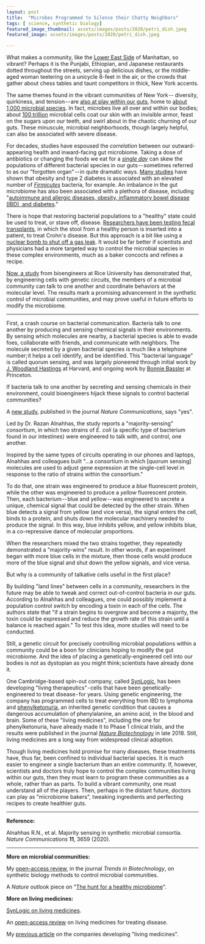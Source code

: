 ```yaml
---
layout: post
title:  "Microbes Programmed to Silence their Chatty Neighbors"
tags: [ science, synthetic biology]
featured_image_thumbnail: assets/images/posts/2020/petri_dish.jpeg
featured_image: assets/images/posts/2020/petri_dish.jpeg

---
```


What makes a community, like the [Lower East Side](https://en.wikipedia.org/wiki/Lower_East_Side) of Manhattan, so vibrant? Perhaps it is the Punjabi, Ethiopian, and Japanese restaurants dotted throughout the streets, serving up delicious dishes, or the middle-aged woman teetering on a unicycle 8-feet in the air, or the crowds that gather about chess tables and taunt competitors in thick, New York accents.

The same themes found in the vibrant communities of New York -- diversity, quirkiness, and tension -- are [also at play within our guts](https://www.nature.com/articles/d41586-020-00193-3), home to [about 1,000 microbial species](https://www.ncbi.nlm.nih.gov/pmc/articles/PMC3667473/#:~:text=The%20human%20intestinal%20tract%20harbours,human%20genome%20%5BLey%20et%20al.). In fact, microbes live all over and within our bodies; about [100 trillion](https://www.ncbi.nlm.nih.gov/pmc/articles/PMC5050011/#:~:text=The%20human%20gut%20harbors%20diverse,influence%20the%20development%20of%20disease.) microbial cells coat our skin with an invisible armor, feast on the sugars upon our teeth, and swirl about in the chaotic churning of our guts. These minuscule, microbial neighborhoods, though largely helpful, can also be associated with severe disease.

For decades, studies have espoused the _correlation_ between our outward-appearing health and inward-facing gut microbiome. Taking a dose of antibiotics or changing the foods we eat for a [_single day_](https://www.ncbi.nlm.nih.gov/pmc/articles/PMC5050011/) can skew the populations of different bacterial species in our guts -- sometimes referred to as our "forgotten organ" -- in quite dramatic ways. [Many studies](https://www.ncbi.nlm.nih.gov/pmc/articles/PMC5933040/) have shown that obesity and type 2 diabetes is associated with an elevated number of [_Firmicutes_](https://en.wikipedia.org/wiki/Firmicutes) bacteria, for example. An imbalance in the gut microbiome has also been associated with a plethora of disease, including "[autoimmune and allergic diseases, obesity, inflammatory bowel disease (IBD), and diabetes](https://www.ncbi.nlm.nih.gov/pmc/articles/PMC5050011/)."

There is hope that restoring bacterial populations to a "healthy" state could be used to treat, or stave off, disease. [Researchers have been testing fecal transplants](https://www.ncbi.nlm.nih.gov/pmc/articles/PMC3974513/), in which the stool from a healthy person is inserted into a patient, to treat Crohn's disease. But this approach is a bit like using a [nuclear bomb to shut off a gas leak](https://www.npr.org/templates/story/story.php?storyId=127473704#:~:text=News%20reports%20from%20Russia%20say,well%20under%20tons%20of%20earth.). It would be far better if scientists and physicians had a more targeted way to control the microbial species in these complex environments, much as a baker concocts and refines a recipe.

[Now, a study](https://www.nature.com/articles/s41467-020-17475-z) from bioengineers at Rice University has demonstrated that, by engineering cells with genetic circuits, the members of a microbial community can talk to one another and coordinate behaviors at the molecular level. The results mark a promising advancement in the synthetic control of microbial communities, and may prove useful in future efforts to modify the microbiome.

***

First, a crash course on bacterial communication. Bacteria talk to one another by producing and sensing chemical signals in their environments. By sensing which molecules are nearby, a bacterial species is able to evade foes, collaborate with friends, and communicate with neighbors. The molecule secreted by a given bacterial species is much like a telephone number; it helps a cell identify, and be identified. This "bacterial language" is called quorum sensing, and was largely pioneered through initial work by [J. Woodland Hastings](https://www.pnas.org/content/104/3/693) at Harvard, and ongoing work by [Bonnie Bassler](https://scholar.princeton.edu/basslerlab/publications-0) at Princeton.

If bacteria talk to one another by secreting and sensing chemicals in their environment, could  bioengineers hijack these signals to control bacterial communities?

A [new study](https://www.nature.com/articles/s41467-020-17475-z), published in the journal _Nature Communications_, says "yes".

Led by Dr. Razan Alnahhas, the study reports a "majority-sensing" consortium, in which two strains of _E. coli_ (a specific type of bacterium found in our intestines) were engineered to talk with, and control, one another.

Inspired by the same types of circuits operating in our phones and laptops, Alnahhas and colleagues built "…a consortium in which [quorum sensing] molecules are used to adjust gene expression at the single-cell level in response to the ratio of strains within the consortium."

To do that, one strain was engineered to produce a _blue_ fluorescent protein, while the other was engineered to produce a _yellow_ fluorescent protein. Then, each bacterium -- blue and yellow -- was engineered to secrete a unique, chemical signal that could be detected by the other strain. When blue detects a signal from yellow (and vice versa), the signal enters the cell, binds to a protein, and shuts down the molecular machinery needed to produce the signal. In this way, blue inhibits yellow, and yellow inhibits blue, in a co-repressive dance of molecular proportions.

When the researchers mixed the two strains together, they repeatedly demonstrated a "majority-wins" result. In other words, if an experiment began with more blue cells in the mixture, then those cells would produce more of the blue signal and shut down the yellow signals, and vice versa.

But why is a community of talkative cells useful in the first place?

By building "land lines" between cells in a community, researchers in the future may be able to tweak and correct out-of-control bacteria in our guts. According to Alnahhas and colleagues, one could possibly implement a population control switch by encoding a toxin in each of the cells. The authors state  that "if a strain begins to overgrow and become a majority, the toxin could be expressed and reduce the growth rate of this strain until a balance is reached again." To test this idea, more studies will need to be conducted.

Still, a genetic circuit for precisely controlling microbial populations within a community could be a boon for clinicians hoping to modify the gut microbiome. And the idea of placing a genetically-engineered cell into our bodies is not as dystopian as you might think; scientists have already done it.

One Cambridge-based spin-out company, called [SynLogic](https://www.synlogictx.com/), has been developing "living therapeutics" - cells that have been genetically-engineered to treat disease - for years. Using genetic engineering, the company has programmed cells to treat everything from IBD to lymphoma and [phenylketonuria](https://en.wikipedia.org/wiki/Phenylketonuria), an inherited genetic condition that causes a dangerous accumulation of phenylalanine, an amino acid, in the blood and brain. Some of these "living medicines", including the one for phenylketonuria, have already made it to Phase 1 clinical trials, and the results were published in the journal [_Nature Biotechnology_](https://www.nature.com/articles/nbt.4222) in late 2018. Still, living medicines are a long way from widespread clinical adoption.

Though living medicines hold promise for many diseases, these treatments have, thus far, been confined to individual bacterial species. It is much easier to engineer a single bacterium than an entire community. If, however, scientists and doctors truly hope to control the complex communities living within our guts, then they must learn to program these communities as a whole, rather than as parts. To build a vibrant community, one must understand all of the players. Then, perhaps in the distant future, doctors can play as "microbiome bakers", tweaking ingredients and perfecting recipes to create healthier guts.

***

**Reference:**

Alnahhas R.N., et al. Majority sensing in synthetic microbial consortia. _Nature Communications_ **11**, 3659 (2020).

***

**More on microbial communities:**

My [open-access review](https://www.cell.com/trends/biotechnology/fulltext/S0167-7799(18)30312-3), in the journal _Trends in Biotechnology_, on synthetic biology methods to control microbial communities.

A _Nature_ outlook piece on "[The hunt for a healthy microbiome](https://www.nature.com/articles/d41586-020-00193-3)".

**More on living medicines:**

[SynLogic on living medicines](https://www.synlogictx.com/living-medicines/).

An [open-access review](https://rupress.org/jem/article/216/5/1005/121029/Microbial-therapeutics-New-opportunities-for-drug) on living medicines for treating disease.

My [previous article](https://medium.com/@NikoMcCarty/why-2018-was-the-year-of-living-medicine-af903df27722) on the companies developing "living medicines".